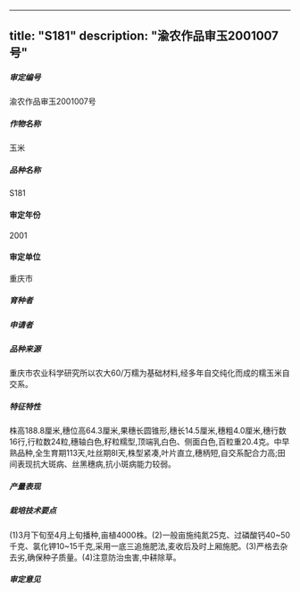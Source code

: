 
---
title: "S181"
description: "渝农作品审玉2001007号"
---
##### 审定编号 
渝农作品审玉2001007号

##### 作物名称
玉米

##### 品种名称
S181

#### 审定年份
2001	

#### 审定单位
重庆市

##### 育种者


##### 申请者


##### 品种来源
重庆市农业科学研究所以农大60/万糯为基础材料,经多年自交纯化而成的糯玉米自交系。

##### 特征特性
株高188.8厘米,穗位高64.3厘米,果穗长圆锥形,穗长14.5厘米,穗粗4.0厘米,穗行数16行,行粒数24粒,穗轴白色,籽粒糯型,顶端乳白色、侧面白色,百粒重20.4克。中早熟品种,全生育期113天,吐丝期8l天,株型紧凑,叶片直立,穗柄短,自交系配合力高;田间表现抗大斑病、丝黑穗病,抗小斑病能力较弱。

##### 产量表现


##### 栽培技术要点
(1)3月下旬至4月上旬播种,亩植4000株。(2)一般亩施纯氮25克、过磷酸钙40~50千克、氯化钾10~15千克,采用一底三追施肥法,麦收后及时上厢施肥。(3)严格去杂去劣,确保种子质量。(4)注意防治虫害,中耕除草。

##### 审定意见



